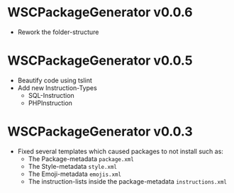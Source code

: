 # WSCPackageGenerator v0.0.6
  - Rework the folder-structure

# WSCPackageGenerator v0.0.5
  - Beautify code using tslint
  - Add new Instruction-Types
    - SQL-Instruction
    - PHPInstruction

# WSCPackageGenerator v0.0.3
  - Fixed several templates which caused packages to not install such as:
    - The Package-metadata `package.xml`
    - The Style-metadata `style.xml`
    - The Emoji-metadata `emojis.xml`
    - The instruction-lists inside the package-metadata `instructions.xml`